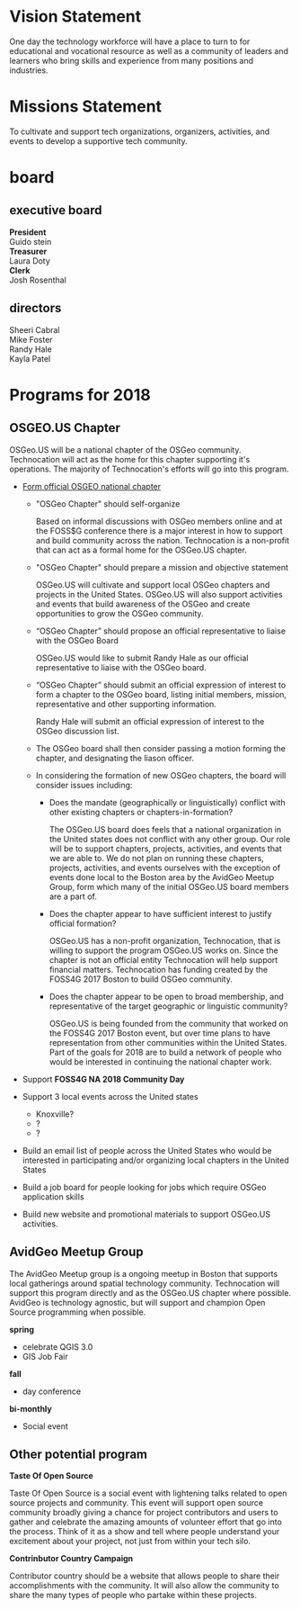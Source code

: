 # Vision Statement

One day the technology workforce will have a place to turn to for educational and vocational resource as well as a community of leaders and learners who bring skills and experience from many positions and industries.

# Missions Statement

To cultivate and support tech organizations, organizers, activities, and events to develop a supportive tech community.

# board

## executive board

**President**  
Guido stein  
**Treasurer**  
Laura Doty  
**Clerk**  
Josh Rosenthal

## directors

Sheeri Cabral  
Mike Foster  
Randy Hale  
Kayla Patel  

# Programs for 2018

## OSGEO.US Chapter

OSGeo.US will be a national chapter of the OSGeo community. Technocation will act as the home for this chapter supporting it's operations. The majority of Technocation's efforts will go into this program.

-   [Form official OSGEO national chapter](https://wiki.osgeo.org/wiki/Local_Chapter_Guidelines)

    -   "OSGeo Chapter" should self-organize  

        Based on informal discussions with OSGeo members online and at the FOSS$G conference there is a major interest in how to support and build community across the nation. Technocation is a non-profit that can act as a formal home for the OSGeo.US chapter.  

    -   "OSGeo Chapter" should prepare a mission and objective statement  

        OSGeo.US will cultivate and support local OSGeo chapters and projects in the United States. OSGeo.US will also support activities and events that build awareness of the OSGeo and create opportunities to grow the OSGeo community.

    -   “OSGeo Chapter” should propose an official representative to liaise with the OSGeo Board

        OSGeo.US would like to submit Randy Hale as our official representative to liaise with the OSGeo board.

    -   “OSGeo Chapter” should submit an official expression of interest to form a chapter to the OSGeo board, listing initial members, mission, representative and other supporting information.

        Randy Hale will submit an official expression of interest to the OSGeo discussion list.

    -   The OSGeo board shall then consider passing a motion forming the chapter, and designating the liason officer.

    -   In considering the formation of new OSGeo chapters, the board will consider issues including:

        -   Does the mandate (geographically or linguistically) conflict with other existing chapters or chapters-in-formation?  

            The OSGeo.US board does feels that a national organization in the United states does not conflict with any other group. Our role will be to support chapters, projects, activities, and events that we are able to. We do not plan on running these chapters, projects, activities, and events ourselves with the exception of events done local to the Boston area by the AvidGeo Meetup Group, form which many of the initial OSGeo.US board members are a part of.

        -   Does the chapter appear to have sufficient interest to justify official formation?

            OSGeo.US has a non-profit organization, Technocation, that is willing to support the program OSGeo.US works on. Since the chapter is not an official entity Technocation will help support financial matters. Technocation has funding created by the FOSS4G 2017 Boston to build OSGeo community.

        -   Does the chapter appear to be open to broad membership, and representative of the target geographic or linguistic community?

            OSGeo.US is being founded from the community that worked on the FOSS4G 2017 Boston event, but over time plans to have representation from other communities within the United States. Part of the goals for 2018 are to build a network of people who would be interested in continuing the national chapter work.


-   Support **FOSS4G NA 2018 Community Day**


-   Support 3 local events across the United states
    -   Knoxville?
    -   ?
    -   ?  


-   Build an email list of people across the United States who would be interested in participating and/or organizing local chapters in the United States

-   Build a job board for people looking for jobs which require OSGeo application skills

-   Build new website and promotional materials to support OSGeo.US activities.

## AvidGeo Meetup Group

The AvidGeo Meetup group is a ongoing meetup in Boston that supports local gatherings around spatial technology community. Technocation will support this program directly and as the OSGeo.US chapter where possible. AvidGeo is technology agnostic, but will support and champion Open Source programming when possible.

**spring**

-   celebrate QGIS 3.0
-   GIS Job Fair

**fall**

-   day conference

**bi-monthly**

-   Social event

## Other potential program

**Taste Of Open Source**

Taste Of Open Source is a social event with lightening talks related to open source projects and community. This event will support open source community broadly giving a chance for project contributors and users to gather and celebrate the amazing amounts of volunteer effort that go into the process. Think of it as a show and tell where people understand your excitement about your project, not just from within your tech silo.

**Contrinbutor Country Campaign**

Contributor country should be a website that allows people to share their accomplishments with the community. It will also allow the community to share the many types of people who partake within these projects.

